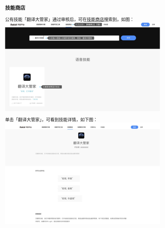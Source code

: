 ### 技能商店

公有技能「翻译大管家」通过审核后，可在[技能商店](https://skill.rokid.com/store/#/)搜索到，如图：
![](images/07-技能商店展示技能.png)

单击「翻译大管家」，可看到技能详情，如下图：
![](images/07-技能详情展示.png)
